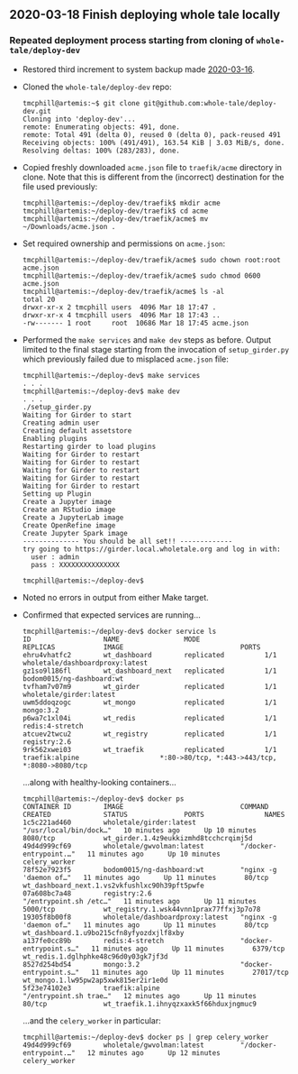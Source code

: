 ## 2020-03-18 Finish deploying whole tale locally

### Repeated deployment process starting from cloning of `whole-tale/deploy-dev`

- Restored third increment to system backup made [2020-03-16](../notes/2020-03-16%20set%20up%20artemis%20for%20running%20whole%20tale%20locally.md).

- Cloned the `whole-tale/deploy-dev` repo:
	```
	tmcphill@artemis:~$ git clone git@github.com:whole-tale/deploy-dev.git
	Cloning into 'deploy-dev'...
	remote: Enumerating objects: 491, done.
	remote: Total 491 (delta 0), reused 0 (delta 0), pack-reused 491
	Receiving objects: 100% (491/491), 163.54 KiB | 3.03 MiB/s, done.
	Resolving deltas: 100% (283/283), done.
	```
- Copied freshly downloaded `acme.json` file to `traefik/acme` directory in clone.  Note that this is different from the (incorrect) destination for the file used previously:
	```
	tmcphill@artemis:~/deploy-dev/traefik$ mkdir acme
	tmcphill@artemis:~/deploy-dev/traefik$ cd acme
	tmcphill@artemis:~/deploy-dev/traefik/acme$ mv ~/Downloads/acme.json .
	```
-  Set required ownership and permissions on `acme.json`:
	```
	tmcphill@artemis:~/deploy-dev/traefik/acme$ sudo chown root:root acme.json
	tmcphill@artemis:~/deploy-dev/traefik/acme$ sudo chmod 0600 acme.json
	tmcphill@artemis:~/deploy-dev/traefik/acme$ ls -al
	total 20
	drwxr-xr-x 2 tmcphill users  4096 Mar 18 17:47 .
	drwxr-xr-x 4 tmcphill users  4096 Mar 18 17:43 ..
	-rw------- 1 root     root  10686 Mar 18 17:45 acme.json
	```

- Performed the `make services` and `make dev` steps as before.  Output limited to the final stage starting from the invocation of `setup_girder.py` which previously failed due to misplaced `acme.json` file:
	```
	tmcphill@artemis:~/deploy-dev$ make services
	. . .
	tmcphill@artemis:~/deploy-dev$ make dev
	. . .
	./setup_girder.py
	Waiting for Girder to start
	Creating admin user
	Creating default assetstore
	Enabling plugins
	Restarting girder to load plugins
	Waiting for Girder to restart
	Waiting for Girder to restart
	Waiting for Girder to restart
	Waiting for Girder to restart
	Waiting for Girder to restart
	Setting up Plugin
	Create a Jupyter image
	Create an RStudio image
	Create a JupyterLab image
	Create OpenRefine image
	Create Jupyter Spark image
	-------------- You should be all set!! -------------
	try going to https://girder.local.wholetale.org and log in with:
	  user : admin
	  pass : XXXXXXXXXXXXXXX

	tmcphill@artemis:~/deploy-dev$
	```
- Noted no errors in output from either Make target.

- Confirmed that expected services are running...
	```
	tmcphill@artemis:~/deploy-dev$ docker service ls
	ID                  NAME                MODE                REPLICAS            IMAGE                             PORTS
	ehru4vhatfc2        wt_dashboard        replicated          1/1                 wholetale/dashboardproxy:latest
	gz1so9l186fl        wt_dashboard_next   replicated          1/1                 bodom0015/ng-dashboard:wt
	tvfham7v07m9        wt_girder           replicated          1/1                 wholetale/girder:latest
	uwm5ddoqzogc        wt_mongo            replicated          1/1                 mongo:3.2
	p6wa7c1xl04i        wt_redis            replicated          1/1                 redis:4-stretch
	atcuev2twcu2        wt_registry         replicated          1/1                 registry:2.6
	9rk562xwei03        wt_traefik          replicated          1/1                 traefik:alpine                    *:80->80/tcp, *:443->443/tcp, *:8080->8080/tcp
	```
	...along with healthy-looking containers...
	```
	tmcphill@artemis:~/deploy-dev$ docker ps
	CONTAINER ID        IMAGE                             COMMAND                  CREATED             STATUS              PORTS               NAMES
	1c5c221ad460        wholetale/girder:latest           "/usr/local/bin/dock…"   10 minutes ago      Up 10 minutes       8080/tcp            wt_girder.1.4z9eukkizmhd8tcchcrqimj5d
	49d4d999cf69        wholetale/gwvolman:latest         "/docker-entrypoint.…"   11 minutes ago      Up 10 minutes                           celery_worker
	78f52e7923f5        bodom0015/ng-dashboard:wt         "nginx -g 'daemon of…"   11 minutes ago      Up 11 minutes       80/tcp              wt_dashboard_next.1.vs2vkfushlxc90h39pft5pwfe
	07a608bc7a48        registry:2.6                      "/entrypoint.sh /etc…"   11 minutes ago      Up 11 minutes       5000/tcp            wt_registry.1.wsk44vnn1prax77ffxj3p7o78
	19305f8b00f8        wholetale/dashboardproxy:latest   "nginx -g 'daemon of…"   11 minutes ago      Up 11 minutes       80/tcp              wt_dashboard.1.u9bo215cfn8yfyozdxjlf8xby
	a137fe0cc89b        redis:4-stretch                   "docker-entrypoint.s…"   11 minutes ago      Up 11 minutes       6379/tcp            wt_redis.1.dglhphke48c96d0y03gk7jf3d
	8527d254bd54        mongo:3.2                         "docker-entrypoint.s…"   11 minutes ago      Up 11 minutes       27017/tcp           wt_mongo.1.lw95pw2ap5xwk815er2ir1e0d
	5f23e74102e3        traefik:alpine                    "/entrypoint.sh trae…"   12 minutes ago      Up 11 minutes       80/tcp              wt_traefik.1.ihnyqzxaxk5f66hduxjngmuc9
	```
	...and the `celery_worker` in particular:
	```
	tmcphill@artemis:~/deploy-dev$ docker ps | grep celery_worker
	49d4d999cf69        wholetale/gwvolman:latest         "/docker-entrypoint.…"   12 minutes ago      Up 12 minutes                           celery_worker 
	```
